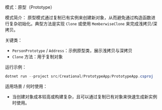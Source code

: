 模式：原型（Prototype）

模式简介：
原型模式通过复制已有实例来创建新对象，从而避免通过构造函数进行复杂初始化。典型方法是实现 `Clone` 或使用 `MemberwiseClone` 来完成浅拷贝/深拷贝。

关键类：
- `PersonPrototype` / `Address`：示例原型类，展示浅拷贝与深拷贝
- `Clone` 方法：用于复制对象

运行示例：
```powershell
dotnet run --project src/Creational/PrototypeApp/PrototypeApp.csproj
```

适用场景 / 何时使用：
- 当创建对象成本较高或构建复杂，且可以通过复制已有对象来快速生成新实例时使用。